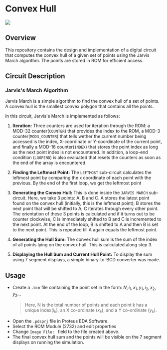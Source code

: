 # Convex Hull

![]("hull.gif")

## Overview
This repository contains the design and implementation of a digital circuit that computes the convex hull of a given set of points using the Jarvis March algorithm. 
The points are stored in ROM for efficient access.

## Circuit Description
### Jarvis's March Algorithm
Jarvis March is a simple algorithm to find the convex hull of a set of points. A convex hull is the smallest convex polygon that contains all the points.

In this circuit, Jarvis's March is implemented as follows:

1. **Iteration:** Three counters are used for iteration through the ROM: a MOD-32 counter(`COUNTER`) that provides the index to the ROM, a MOD-3 counter(`MOD3_COUNTER`) that tells wether the current number being accessed is the index, X-coordinate or Y-coordinate of the current point, and finally a MOD-16 counter(`INDEX`) that stores the point index as long as the next point index is not encountered.
In addition, a loop-end condition (`LOOPEND`) is also evaluated that resets the counters as soon as the end of the array is encountered.

2. **Finding the Leftmost Point:** The `LEFTMOST` sub-circuit calculates the leftmost point by comparing the x coordinate of each point with the previous. By the end of the first loop, we get the leftmost point

3. **Generating the Convex Hull:** This is done inside the `JARVIS MARCH` sub-circuit. Here, we take 3 points: A, B and C. A stores the latest point found on the convex hull (initially, this is the leftmost point); B stores the next point that will be shifted to A; C iterates through every other point. The orientation of these 3 points is calculated and if it turns out to be counter clockwise, C is immediately shifted to B and C is incremented to the next point. At the end of the loop, B is shifted to A and then B is set to the next point. This is repeated till A again equals the leftmost point.

4. **Generating the Hull Sum:** The convex hull sum is the sum of the index of all points lying on the convex hull. This is calculated along step 3.

5. **Displaying the Hull Sum and Current Hull Point:** To display the sum using 7 segment displays, a simple binary-to-BCD converter was made.

## Usage
- Create a `.bin` file containing the point set in the form: $N, i_1, x_1, y_1, i_2, x_2, y_2 ...$
  > Here, N is the total number of points and each point k has a unique index($i_k$), an X co-ordinate ($x_k$), and a Y co-ordinate ($y_k$).
- Open the `.pdsprj` file in Proteus EDA Software.
- Select the ROM Module (2732) and edit properties
- Change `Image File: ` field to the file created above.
- The final convex hull sum and the points will be visible on the 7 segment displays on running the simulation.
